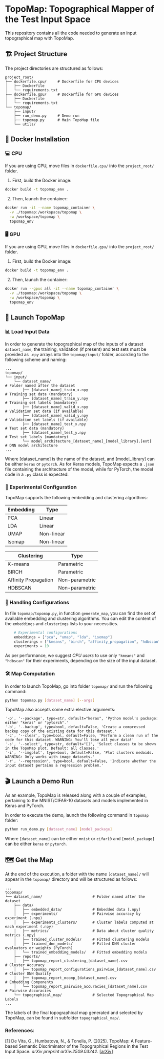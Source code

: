 # TopoMap: Topographical Mapper of the Test Input Space

This repository contains all the code needed to generate an input topographical map with TopoMap.

## 🏗️ Project Structure

The project directories are structured as follows:

```
project_root/
├── dockerfile.cpu/		# Dockerfile for CPU devices
│   ├── Dockerfile
│   └── requirements.txt
├── dockerfile.gpu/		# Dockerfile for GPU devices
│   ├── Dockerfile
│   └── requirements.txt
└── topomap/
    ├── input/
    ├── run_demo.py		# Demo run
    ├── topomap.py		# Main TopoMap file
    └── utils/
```

## 🐳 Docker Installation

### 💻 CPU

If you are using CPU, move files in ``dockerfile.cpu/`` into the ``project_root/`` folder. 
1. First, build the Docker image:

```bash
docker build -t topomap_env .
```

2. Then, launch the container:

```bash
docker run -it --name topomap_container \
  -v ./topomap:/workspace/topomap \
  -w /workspace/topomap \
  topomap_env
```

### 🖥️ GPU

If you are using GPU, move files in ``dockerfile.gpu/`` into the ``project_root/`` folder. 

1. First, build the Docker image:

```bash
docker build -t topomap_env .
```

2. Then, launch the container:

```bash
docker run --gpus all -it --name topomap_container \
  -v ./topomap:/workspace/topomap \
  -w /workspace/topomap \
  topomap_env
```

## 🐁 Launch TopoMap

### 📊 Load Input Data

In order to generate the topographical map of the inputs of a dataset ``dataset_name``, the training, validation (if present) and test sets must be provided as ``.npy`` arrays into the ``topomap/input/`` folder, according to the following scheme and naming:

```
...
topomap/
└── input/		
    └── dataset_name/													# Folder named after the dataset
        ├── [dataset_name]_train_x.npy									# Training set data (mandatory)
        ├── [dataset_name]_train_y.npy									# Training set labels (mandatory)
        ├── [dataset_name]_valid_x.npy									# Validation set data (if available)
        ├── [dataset_name]_valid_y.npy									# Validation set labels (if available)
        ├── [dataset_name]_test_x.npy									# Test set data (mandatory)
        ├── [dataset_name]_test_y.npy									# Test set labels (mandatory)
		└── model_architecture_[dataset_name]_[model_library].[ext] 	# DNN model architecture
...
```

Where [dataset_name] is the name of the dataset, and [model_library] can be either ``keras`` or ``pytorch``. As for Keras models, TopoMap expects a ``.json`` file containing the architecture of the model, while for PyTorch, the model code in a ``.py`` class is expected. 

### 🧪 Experimental Configuration

TopoMap supports the following embedding and clustering algorithms:

| **Embedding**         | **Type**        |
|-----------------------|-----------------|
| PCA                   | Linear          |
| LDA                   | Linear          |
| UMAP                  | Non-linear      |
| Isomap                | Non-linear      |

| **Clustering**        | **Type**        |
|-----------------------|-----------------|
| K-means               | Parametric      |
| BIRCH                 | Parametric      |
| Affinity Propagation  | Non-parametric  |
| HDBSCAN               | Non-parametric  |

### 📝 Handling Configurations

In file ``topomap/topomap.py``, in function ``generate_map``, you can find the set of available embedding and clustering algorithms. You can edit the content of the ``embeddings`` and ``clusterings`` lists to your necessities.

```python
    # Experimental configurations
    embeddings = ["pca", "umap", "lda", "isomap"]
    clusterings = ["kmeans", "birch", "affinity_propagation", "hdbscan"]
    experiments = 10
```

As per performance, we suggest *CPU users* to use only ``"kmeans"`` and ``"hdbscan"`` for their experiments, depending on the size of the input dataset.

### 🛠️ Map Computation

In order to launch TopoMap, go into folder ``topomap/`` and run the following command:

```bash
python topomap.py [dataset_name] [--args]
```

TopoMap also accepts some extra elective arguments:

```
'-p', '--package', type=str, default="keras", 'Python model's package: either "keras" or "pytorch".'
'-b', '--backup', type=bool, default=False, 'Create a compressed backup copy of the existing data for this dataset.'
'-c', '--clear', type=bool, default=False, 'Perform a clean run of the code for this dataset. WARNING: You'll lose all your data!'
'-s', '--select', type=str, default="[]", 'Select classes to be shown in the TopoMap plot. Default: all classes.'
'-i', '--imgplot', type=bool, default=False, 'Plot clusters medoids. WARNING: Only works with image datasets.'
'-r', '--regression', type=bool, default=False, 'Indicate whether the input dataset pertains a regression problem.'
```

## 🎬 Launch a Demo Run

As an example, TopoMap is released along with a couple of examples, pertaining to the MNIST/CIFAR-10 datasets and models implemented in Keras and PyTorch.

In order to execute the demo, launch the following command in ``topomap`` folder:

```bash
python run_demo.py [dataset_name] [model_package]
```

Where ``[dataset_name]`` can be either ``mnist`` or ``cifar10`` and ``[model_package]`` can be either ``keras`` or ``pytorch``.

## 🗺️ Get the Map

At the end of the execution, a folder with the name ``[dataset_name]/`` will appear in the ``topomap/`` directory and will be structured as follows:

```
...
topomap/
└── dataset_name/						# Folder named after the dataset
    ├── data/
    │	├── embedded_data/				# Embedded data (.npy)
    │	├── experiments/				# Pairwise accuracy by experiment (.npy)
    │	├── experiments_clusters/		# Cluster labels computed at each experiment (.npy)
    │	├── metrics/					# Data about cluster quality metrics (.npy)
    │	├── trained_cluster_models/		# Fitted clustering models
    │	├── trained_dnn_models/			# Fitted DNN cluster evaluators or weights (PyTorch)
    │	└── trained_embedding_models/	# Fitted embedding models
    ├── reports/
    │	├── topomap_report_clustering_[dataset_name].csv 				# Cluster Accuracy
    │	├── topomap_report_configurations_pairwise_[dataset_name].csv 	# Cluster DNN Quality
    │	├── topomap_report_ncomp_[dataset_name].csv 					# Embedding Components
    │	└── topomap_report_pairwise_accuracies_[dataset_name].csv 		# Pairwise Accuracies
    └── topographical_map/				# Selected Topographical Map Labels
...

```

The labels of the final topographical map generated and selected by TopoMap, can be found in subfolder ``topographical_map/``.

### References:

[1] De Vita, G., Humbatova, N., & Tonella, P. (2025). TopoMap: A Feature-based Semantic Discriminator of the Topographical Regions in the Test Input Space. *arXiv preprint arXiv:2509.03242*. [[arXiv](https://arxiv.org/abs/2509.03242)]

